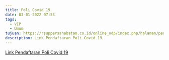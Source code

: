 ```yaml
---
title: Poli Covid 19
date: 03-01-2022 07:53
tags:
  - VIP
  - Umum
tujuan: https://rsuppersahabatan.co.id/online_odp/index.php/halaman/perjanjian/1
description: Link Pendaftaran Poli Covid 19
---
```

[Link Pendaftaran Poli Covid 19](https://rsuppersahabatan.co.id/online_odp/index.php/halaman/perjanjian/1)